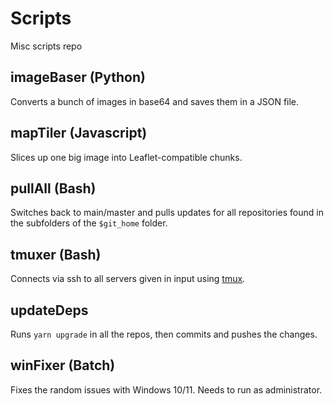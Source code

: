 # Scripts

Misc scripts repo

## imageBaser (Python)

Converts a bunch of images in base64 and saves them in a JSON file.

## mapTiler (Javascript)

Slices up one big image into Leaflet-compatible chunks.

## pullAll (Bash)

Switches back to main/master and pulls updates for all repositories found in
the subfolders of the `$git_home` folder.

## tmuxer (Bash)

Connects via ssh to all servers given in input using [tmux](https://github.com/tmux/tmux).

## updateDeps

Runs `yarn upgrade` in all the repos, then commits and pushes the changes.

## winFixer (Batch)

Fixes the random issues with Windows 10/11. Needs to run as administrator.
